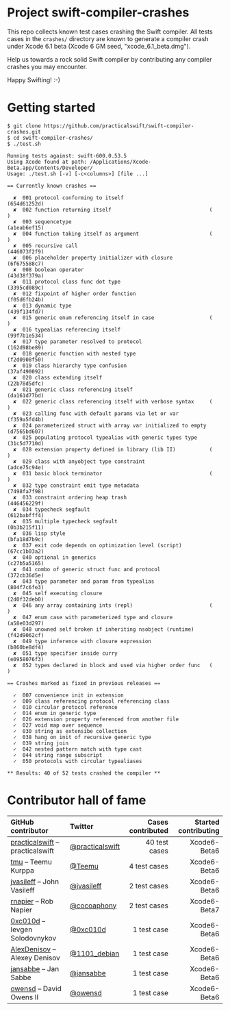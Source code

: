 Project swift-compiler-crashes
==============================

This repo collects known test cases crashing the Swift compiler. All tests cases in the `crashes/` directory are known to generate a compiler crash under Xcode 6.1 beta (Xcode 6 GM seed, "xcode_6.1_beta.dmg").

Help us towards a rock solid Swift compiler by contributing any compiler crashes you may encounter.

Happy Swifting! :-)

Getting started
===============

```
$ git clone https://github.com/practicalswift/swift-compiler-crashes.git
$ cd swift-compiler-crashes/
$ ./test.sh

Running tests against: swift-600.0.53.5
Using Xcode found at path: /Applications/Xcode-Beta.app/Contents/Developer/
Usage: ./test.sh [-v] [-c<columns>] [file ...]

== Currently known crashes ==

  ✘  001 protocol conforming to itself                            (654d61252d)
  ✘  002 function returning itself                                (          )
  ✘  003 sequencetype                                             (a1eab6ef15)
  ✘  004 function taking itself as argument                       (          )
  ✘  005 recursive call                                           (446073f2f9)
  ✘  006 placeholder property initializer with closure            (6f675588c7)
  ✘  008 boolean operator                                         (43d38f379a)
  ✘  011 protocol class func dot type                             (3395cd089c)
  ✘  012 fixpoint of higher order function                        (f05d6fb24b)
  ✘  013 dynamic type                                             (439f134fd7)
  ✘  015 generic enum referencing itself in case                  (          )
  ✘  016 typealias referencing itself                             (99f7b1e534)
  ✘  017 type parameter resolved to protocol                      (162d98be89)
  ✘  018 generic function with nested type                        (f2d0908f50)
  ✘  019 class hierarchy type confusion                           (37af490092)
  ✘  020 class extending itself                                   (22b78d5dfc)
  ✘  021 generic class referencing itself                         (da161d77bd)
  ✘  022 generic class referencing itself with verbose syntax     (          )
  ✘  023 calling func with default params via let or var          (f359a5fd4b)
  ✘  024 parameterized struct with array var initialized to empty (d7565bd607)
  ✘  025 populating protocol typealias with generic types type    (31c5d7710d)
  ✘  028 extension property defined in library (lib II)           (          )
  ✘  029 class with anyobject type constraint                     (adce75c94e)
  ✘  031 basic block terminator                                   (          )
  ✘  032 type constraint emit type metadata                       (7498fa7f98)
  ✘  033 constraint ordering heap trash                           (446456229f)
  ✘  034 typecheck segfault                                       (612babfff4)
  ✘  035 multiple typecheck segfault                              (0b3b215f11)
  ✘  036 lisp style                                               (bfa18d7b9c)
  ✘  037 exit code depends on optimization level (script)         (67cc1b03a2)
  ✘  040 optional in generics                                     (c27b5a5165)
  ✘  041 combo of generic struct func and protocol                (372cb36d5e)
  ✘  043 type parameter and param from typealias                  (804f7c6fe3)
  ✘  045 self executing closure                                   (2d0f32deb0)
  ✘  046 any array containing ints (repl)                         (          )
  ✘  047 enum case with parameterized type and closure            (a58e03d297)
  ✘  048 unowned self broken if inheriting nsobject (runtime)     (f42d9062cf)
  ✘  049 type inference with closure expression                   (b860be8df4)
  ✘  051 type specifier inside curry                              (e0958076f3)
  ✘  052 types declared in block and used via higher order func   (          )

== Crashes marked as fixed in previous releases ==

  ✓  007 convenience init in extension
  ✓  009 class referencing protocol referencing class
  ✓  010 circular protocol reference
  ✓  014 enum in generic type
  ✓  026 extension property referenced from another file
  ✓  027 void map over sequence
  ✓  030 string as extensibe collection
  ✓  038 hang on init of recursive generic type
  ✓  039 string join
  ✓  042 nested pattern match with type cast
  ✓  044 string range subscript
  ✓  050 protocols with circular typealiases

** Results: 40 of 52 tests crashed the compiler **

```

Contributor hall of fame
========================

| GitHub contributor | Twitter | Cases contributed | Started contributing |
| :----------------- | :------ | ----------------: | -------------------: |
| <a href="https://github.com/practicalswift">practicalswift</a> – practicalswift | <a href="https://twitter.com/practicalswift">@practicalswift</a> | 40 test cases | Xcode6-Beta6 |
| <a href="https://github.com/tmu">tmu</a> – Teemu Kurppa | <a href="https://twitter.com/Teemu">@Teemu</a> | 4 test cases | Xcode6-Beta6 |
| <a href="https://github.com/jvasileff">jvasileff</a> – John Vasileff | <a href="https://twitter.com/jvasileff">@jvasileff</a> | 2 test cases | Xcode6-Beta6 |
| <a href="https://github.com/rnapier">rnapier</a> – Rob Napier | <a href="https://twitter.com/cocoaphony">@cocoaphony</a> | 2 test cases | Xcode6-Beta7 |
| <a href="https://github.com/0xc010d">0xc010d</a> – Ievgen Solodovnykov | <a href="https://twitter.com/0xc010d">@0xc010d</a> | 1 test case | Xcode6-Beta6 |
| <a href="https://github.com/AlexDenisov">AlexDenisov</a> – Alexey Denisov | <a href="https://twitter.com/1101_debian">@1101_debian</a> | 1 test case | Xcode6-Beta6 |
| <a href="https://github.com/jansabbe">jansabbe</a> – Jan Sabbe | <a href="https://twitter.com/jansabbe">@jansabbe</a> | 1 test case | Xcode6-Beta6 |
| <a href="https://github.com/owensd">owensd</a> – David Owens II | <a href="https://twitter.com/owensd">@owensd</a> | 1 test case | Xcode6-Beta6 |
